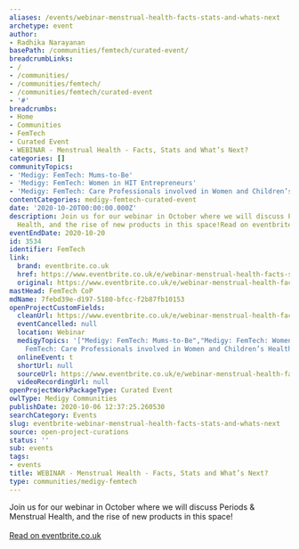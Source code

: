 ```yaml
---
aliases: /events/webinar-menstrual-health-facts-stats-and-whats-next
archetype: event
author:
- Radhika Narayanan
basePath: /communities/femtech/curated-event/
breadcrumbLinks:
- /
- /communities/
- /communities/femtech/
- /communities/femtech/curated-event
- '#'
breadcrumbs:
- Home
- Communities
- FemTech
- Curated Event
- WEBINAR - Menstrual Health - Facts, Stats and What’s Next?
categories: []
communityTopics:
- 'Medigy: FemTech: Mums-to-Be'
- 'Medigy: FemTech: Women in HIT Entrepreneurs'
- 'Medigy: FemTech: Care Professionals involved in Women and Children’s Health'
contentCategories: medigy-femtech-curated-event
date: '2020-10-20T00:00:00.000Z'
description: Join us for our webinar in October where we will discuss Periods & Menstrual
  Health, and the rise of new products in this space!Read on eventbrite.co.uk
eventEndDate: 2020-10-20
id: 3534
identifier: FemTech
link:
  brand: eventbrite.co.uk
  href: https://www.eventbrite.co.uk/e/webinar-menstrual-health-facts-stats-and-whats-next-tickets-121671846769
  original: https://www.eventbrite.co.uk/e/webinar-menstrual-health-facts-stats-and-whats-next-tickets-121671846769
mastHead: FemTech CoP
mdName: 7febd39e-d197-5180-bfcc-f2b87fb10153
openProjectCustomFields:
  cleanUrl: https://www.eventbrite.co.uk/e/webinar-menstrual-health-facts-stats-and-whats-next-tickets-121671846769
  eventCancelled: null
  location: Webinar
  medigyTopics: '["Medigy: FemTech: Mums-to-Be","Medigy: FemTech: Women in HIT Entrepreneurs","Medigy:
    FemTech: Care Professionals involved in Women and Children’s Health"]'
  onlineEvent: t
  shortUrl: null
  sourceUrl: https://www.eventbrite.co.uk/e/webinar-menstrual-health-facts-stats-and-whats-next-tickets-121671846769
  videoRecordingUrl: null
openProjectWorkPackageType: Curated Event
owlType: Medigy Communities
publishDate: 2020-10-06 12:37:25.260530
searchCategory: Events
slug: eventbrite-webinar-menstrual-health-facts-stats-and-whats-next
source: open-project-curations
status: ''
sub: events
tags:
- events
title: WEBINAR - Menstrual Health - Facts, Stats and What’s Next?
type: communities/medigy-femtech
---
```


Join us for our webinar in October where we will discuss Periods & Menstrual Health, and the rise of new products in this space!<br/><br/><a target="_blank" href=https://www.eventbrite.co.uk/e/webinar-menstrual-health-facts-stats-and-whats-next-tickets-121671846769>Read on eventbrite.co.uk</a>